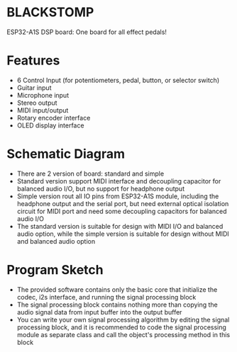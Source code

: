 # BLACKSTOMP
ESP32-A1S DSP board: One board for all effect pedals!

# Features
- 6 Control Input (for potentiometers, pedal, button, or selector switch)
- Guitar input
- Microphone input
- Stereo output
- MIDI input/output
- Rotary encoder interface
- OLED display interface

# Schematic Diagram
- There are 2 version of board: standard and simple
- Standard version support MIDI interface and decoupling capacitor for balanced audio I/O, but no support for headphone output
- Simple version rout all IO pins from ESP32-A1S module, including the headphone output and the serial port, but need external optical isolation circuit for MIDI port and need some decoupling capacitors for balanced audio I/O
- The standard version is suitable for design with MIDI I/O and balanced audio option, while the simple version is suitable for design without MIDI and balanced audio option

# Program Sketch
- The provided software contains only the basic core that initialize the codec, i2s interface, and running the signal processing block
- The signal processing block contains nothing more than copying the audio signal data from input buffer into the output buffer
- You can write your own signal processing algorithm by editing the signal processing block, and it is recommended to code the signal processing module as separate class and call the object's processing method in this block

